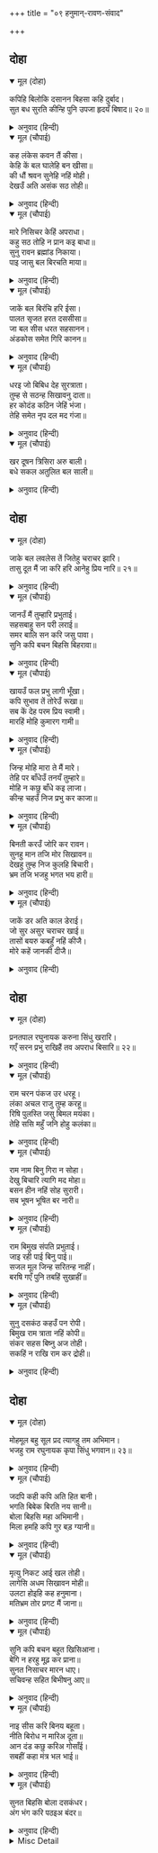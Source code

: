 +++
title = "०९ हनुमान्-रावण-संवाद"

+++


## दोहा


<details open><summary>मूल (दोहा)</summary>

कपिहि बिलोकि दसानन बिहसा कहि दुर्बाद।  
सुत बध सुरति कीन्हि पुनि उपजा हृदयँ बिषाद॥ २०॥
</details>

<details><summary>अनुवाद (हिन्दी)</summary>

हनुमान् जी को देखकर रावण दुर्वचन कहता हुआ खूब हँसा। फिर पुत्र-वधका स्मरण किया तो उसके हृदयमें विषाद उत्पन्न हो गया॥ २०॥
</details>

<details open><summary>मूल (चौपाई)</summary>

कह लंकेस कवन तैं कीसा।  
केहि कें बल घालेहि बन खीसा॥  
की धौं श्रवन सुनेहि नहिं मोही।  
देखउँ अति असंक सठ तोही॥
</details>

<details><summary>अनुवाद (हिन्दी)</summary>

लङ्कापति रावणने कहा—रे वानर! तू कौन है? किसके बलपर तूने वनको उजाड़कर नष्ट कर डाला? क्या तूने कभी मुझे (मेरा नाम और यश) कानोंसे नहीं सुना? रे शठ! मैं तुझे अत्यन्त निःशङ्क देख रहा हूँ॥ १॥
</details>

<details open><summary>मूल (चौपाई)</summary>

मारे निसिचर केहिं अपराधा।  
कहु सठ तोहि न प्रान कइ बाधा॥  
सुनु रावन ब्रह्मांड निकाया।  
पाइ जासु बल बिरचति माया॥
</details>

<details><summary>अनुवाद (हिन्दी)</summary>

तूने किस अपराधसे राक्षसोंको मारा? रे मूर्ख! बता, क्या तुझे प्राण जानेका भय नहीं है? [हनुमान् जीने कहा—] हे रावण! सुन; जिनका बल पाकर माया सम्पूर्ण ब्रह्माण्डोंके समूहोंकी रचना करती है;॥ २॥
</details>

<details open><summary>मूल (चौपाई)</summary>

जाकें बल बिरंचि हरि ईसा।  
पालत सृजत हरत दससीसा॥  
जा बल सीस धरत सहसानन।  
अंडकोस समेत गिरि कानन॥
</details>

<details><summary>अनुवाद (हिन्दी)</summary>

जिनके बलसे हे दशशीश! ब्रह्मा, विष्णु, महेश (क्रमशः) सृष्टिका सृजन, पालन और संहार करते हैं; जिनके बलसे सहस्रमुख (फणों) वाले शेषजी पर्वत और वनसहित समस्त ब्रह्माण्डको सिरपर धारण करते हैं;॥ ३॥
</details>

<details open><summary>मूल (चौपाई)</summary>

धरइ जो बिबिध देह सुरत्राता।  
तुम्ह से सठन्ह सिखावनु दाता॥  
हर कोदंड कठिन जेहिं भंजा।  
तेहि समेत नृप दल मद गंजा॥
</details>

<details><summary>अनुवाद (हिन्दी)</summary>

जो देवताओंकी रक्षाके लिये नाना प्रकारकी देह धारण करते हैं और जो तुम्हारे-जैसे मूर्खोंको शिक्षा देनेवाले हैं; जिन्होंने शिवजीके कठोर धनुषको तोड़ डाला और उसीके साथ राजाओंके समूहका गर्व चूर्ण कर दिया॥ ४॥
</details>

<details open><summary>मूल (चौपाई)</summary>

खर दूषन त्रिसिरा अरु बाली।  
बधे सकल अतुलित बल साली॥
</details>

<details><summary>अनुवाद (हिन्दी)</summary>

जिन्होंने खर, दूषण, त्रिशिरा और बालिको मार डाला, जो सब-के-सब अतुलनीय बलवान् थे;॥ ५॥
</details>

## दोहा


<details open><summary>मूल (दोहा)</summary>

जाके बल लवलेस तें जितेहु चराचर झारि।  
तासु दूत मैं जा करि हरि आनेहु प्रिय नारि॥ २१॥
</details>

<details><summary>अनुवाद (हिन्दी)</summary>

जिनके लेशमात्र बलसे तुमने समस्त चराचर जगत् को जीत लिया और जिनकी प्रिय पत्नीको तुम [चोरीसे] हर लाये हो, मैं उन्हींका दूत हूँ॥ २१॥
</details>

<details open><summary>मूल (चौपाई)</summary>

जानउँ मैं तुम्हारि प्रभुताई।  
सहसबाहु सन परी लराई॥  
समर बालि सन करि जसु पावा।  
सुनि कपि बचन बिहसि बिहरावा॥
</details>

<details><summary>अनुवाद (हिन्दी)</summary>

मैं तुम्हारी प्रभुताको खूब जानता हूँ, सहस्रबाहुसे तुम्हारी लड़ाई हुई थी और बालिसे युद्ध करके तुमने यश प्राप्त किया था। हनुमान् जीके [मार्मिक] वचन सुनकर रावणने हँसकर बात टाल दी॥ १॥
</details>

<details open><summary>मूल (चौपाई)</summary>

खायउँ फल प्रभु लागी भूँखा।  
कपि सुभाव तें तोरेउँ रूखा॥  
सब कें देह परम प्रिय स्वामी।  
मारहिं मोहि कुमारग गामी॥
</details>

<details><summary>अनुवाद (हिन्दी)</summary>

हे [राक्षसोंके] स्वामी! मुझे भूख लगी थी, (इसलिये) मैंने फल खाये और वानर-स्वभावके कारण वृक्ष तोड़े। हे (निशाचरोंके) मालिक! देह सबको परम प्रिय है। कुमार्गपर चलनेवाले (दुष्ट) राक्षस जब मुझे मारने लगे॥ २॥
</details>

<details open><summary>मूल (चौपाई)</summary>

जिन्ह मोहि मारा ते मैं मारे।  
तेहि पर बाँधेउँ तनयँ तुम्हारे॥  
मोहि न कछु बाँधे कइ लाजा।  
कीन्ह चहउँ निज प्रभु कर काजा॥
</details>

<details><summary>अनुवाद (हिन्दी)</summary>

तब जिन्होंने मुझे मारा, उनको मैंने भी मारा। उसपर तुम्हारे पुत्रने मुझको बाँध लिया। [किन्तु] मुझे अपने बाँधे जानेकी कुछ भी लज्जा नहीं है। मैं तो अपने प्रभुका कार्य किया चाहता हूँ॥ ३॥
</details>

<details open><summary>मूल (चौपाई)</summary>

बिनती करउँ जोरि कर रावन।  
सुनहु मान तजि मोर सिखावन॥  
देखहु तुम्ह निज कुलहि बिचारी।  
भ्रम तजि भजहु भगत भय हारी॥
</details>

<details><summary>अनुवाद (हिन्दी)</summary>

हे रावण! मैं हाथ जोड़कर तुमसे विनती करता हूँ, तुम अभिमान छोड़कर मेरी सीख सुनो। तुम अपने पवित्र कुलका विचार करके देखो और भ्रमको छोड़कर भक्तभयहारी भगवान् को भजो॥ ४॥
</details>

<details open><summary>मूल (चौपाई)</summary>

जाकें डर अति काल डेराई।  
जो सुर असुर चराचर खाई॥  
तासों बयरु कबहुँ नहिं कीजै।  
मोरे कहें जानकी दीजै॥
</details>

<details><summary>अनुवाद (हिन्दी)</summary>

जो देवता, राक्षस और समस्त चराचरको खा जाता है, वह काल भी जिनके डरसे अत्यन्त डरता है, उनसे कदापि वैर न करो और मेरे कहनेसे जानकीजीको दे दो॥ ५॥
</details>

## दोहा


<details open><summary>मूल (दोहा)</summary>

प्रनतपाल रघुनायक करुना सिंधु खरारि।  
गएँ सरन प्रभु राखिहैं तव अपराध बिसारि॥ २२॥
</details>

<details><summary>अनुवाद (हिन्दी)</summary>

खरके शत्रु श्रीरघुनाथजी शरणागतोंके रक्षक और दयाके समुद्र हैं। शरण जानेपर प्रभु तुम्हारा अपराध भुलाकर तुम्हें अपनी शरणमें रख लेंगे॥ २२॥
</details>

<details open><summary>मूल (चौपाई)</summary>

राम चरन पंकज उर धरहू।  
लंका अचल राजु तुम्ह करहू॥  
रिषि पुलस्ति जसु बिमल मयंका।  
तेहि ससि महुँ जनि होहु कलंका॥
</details>

<details><summary>अनुवाद (हिन्दी)</summary>

तुम श्रीरामजीके चरणकमलोंको हृदयमें धारण करो और लङ्काका अचल राज्य करो। ऋषि पुलस्त्यजीका यश निर्मल चन्द्रमाके समान है। उस चन्द्रमामें तुम कलंक न बनो॥ १॥
</details>

<details open><summary>मूल (चौपाई)</summary>

राम नाम बिनु गिरा न सोहा।  
देखु बिचारि त्यागि मद मोहा॥  
बसन हीन नहिं सोह सुरारी।  
सब भूषन भूषित बर नारी॥
</details>

<details><summary>अनुवाद (हिन्दी)</summary>

रामनामके बिना वाणी शोभा नहीं पाती, मद-मोहको छोड़, विचारकर देखो। हे देवताओंके शत्रु! सब गहनोंसे सजी हुई सुन्दरी स्त्री भी कपड़ोंके बिना (नंगी) शोभा नहीं पाती॥ २॥
</details>

<details open><summary>मूल (चौपाई)</summary>

राम बिमुख संपति प्रभुताई।  
जाइ रही पाई बिनु पाई॥  
सजल मूल जिन्ह सरितन्ह नाहीं।  
बरषि गएँ पुनि तबहिं सुखाहीं॥
</details>

<details><summary>अनुवाद (हिन्दी)</summary>

रामविमुख पुरुषकी सम्पत्ति और प्रभुता रही हुई भी चली जाती है और उसका पाना न पानेके समान है। जिन नदियोंके मूलमें कोई जलस्रोत नहीं है (अर्थात् जिन्हें केवल बरसातका ही आसरा है) वे वर्षा बीत जानेपर फिर तुरंत ही सूख जाती हैं॥ ३॥
</details>

<details open><summary>मूल (चौपाई)</summary>

सुनु दसकंठ कहउँ पन रोपी।  
बिमुख राम त्राता नहिं कोपी॥  
संकर सहस बिष्नु अज तोही।  
सकहिं न राखि राम कर द्रोही॥
</details>

<details><summary>अनुवाद (हिन्दी)</summary>

हे रावण! सुनो, मैं प्रतिज्ञा करके कहता हूँ कि रामविमुखकी रक्षा करनेवाला कोई भी नहीं है। हजारों शंकर, विष्णु और ब्रह्मा भी श्रीरामजीके साथ द्रोह करनेवाले तुमको नहीं बचा सकते॥ ४॥
</details>

## दोहा


<details open><summary>मूल (दोहा)</summary>

मोहमूल बहु सूल प्रद त्यागहु तम अभिमान।  
भजहु राम रघुनायक कृपा सिंधु भगवान॥ २३॥
</details>

<details><summary>अनुवाद (हिन्दी)</summary>

मोह ही जिसका मूल है ऐसे (अज्ञानजनित), बहुत पीड़ा देनेवाले, तमरूप अभिमानका त्याग कर दो और रघुकुलके स्वामी, कृपाके समुद्र भगवान् श्रीरामचन्द्रजीका भजन करो॥ २३॥
</details>

<details open><summary>मूल (चौपाई)</summary>

जदपि कही कपि अति हित बानी।  
भगति बिबेक बिरति नय सानी॥  
बोला बिहसि महा अभिमानी।  
मिला हमहि कपि गुर बड़ ग्यानी॥
</details>

<details><summary>अनुवाद (हिन्दी)</summary>

यद्यपि हनुमान् जीने भक्ति, ज्ञान, वैराग्य और नीतिसे सनी हुई बहुत ही हितकी वाणी कही, तो भी वह महान् अभिमानी रावण बहुत हँसकर (व्यंगसे) बोला कि हमें यह बंदर बड़ा ज्ञानी गुरु मिला!॥ १॥
</details>

<details open><summary>मूल (चौपाई)</summary>

मृत्यु निकट आई खल तोही।  
लागेसि अधम सिखावन मोही॥  
उलटा होइहि कह हनुमाना।  
मतिभ्रम तोर प्रगट मैं जाना॥
</details>

<details><summary>अनुवाद (हिन्दी)</summary>

रे दुष्ट! तेरी मृत्यु निकट आ गयी है। अधम! मुझे शिक्षा देने चला है। हनुमान् जीने कहा—इससे उलटा ही होगा (अर्थात् मृत्यु तेरी निकट आयी है, मेरी नहीं)। यह तेरा मतिभ्रम (बुद्धिका फेर) है, मैंने प्रत्यक्ष जान लिया है॥ २॥
</details>

<details open><summary>मूल (चौपाई)</summary>

सुनि कपि बचन बहुत खिसिआना।  
बेगि न हरहु मूढ़ कर प्राना॥  
सुनत निसाचर मारन धाए।  
सचिवन्ह सहित बिभीषनु आए॥
</details>

<details><summary>अनुवाद (हिन्दी)</summary>

हनुमान् जी के वचन सुनकर वह बहुत ही कुपित हो गया [और बोला—] अरे! इस मूर्खका प्राण शीघ्र ही क्यों नहीं हर लेते? सुनते ही राक्षस उन्हें मारने दौड़े। उसी समय मन्त्रियोंके साथ विभीषणजी वहाँ आ पहुँचे॥ ३॥
</details>

<details open><summary>मूल (चौपाई)</summary>

नाइ सीस करि बिनय बहूता।  
नीति बिरोध न मारिअ दूता॥  
आन दंड कछु करिअ गोसाँई।  
सबहीं कहा मंत्र भल भाई॥
</details>

<details><summary>अनुवाद (हिन्दी)</summary>

उन्होंने सिर नवाकर और बहुत विनय करके रावणसे कहा कि दूतको मारना नहीं चाहिये, यह नीतिके विरुद्ध है। हे गोसाईं! कोई दूसरा दण्ड दिया जाय। सबने कहा—भाई! यह सलाह उत्तम है॥ ४॥
</details>

<details open><summary>मूल (चौपाई)</summary>

सुनत बिहसि बोला दसकंधर।  
अंग भंग करि पठइअ बंदर॥
</details>

<details><summary>अनुवाद (हिन्दी)</summary>

यह सुनते ही रावण हँसकर बोला—अच्छा तो, बंदरको अंग-भंग करके भेज (लौटा) दिया जाय॥ ५॥
</details>

<details><summary>Misc Detail</summary>


</details>
